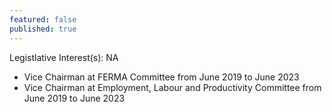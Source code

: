 ```yaml
---
featured: false
published: true
---
```

Legistlative Interest(s): NA

* Vice Chairman at FERMA Committee from June 2019 to June 2023
* Vice Chairman at Employment, Labour and Productivity Committee from June 2019 to June 2023
